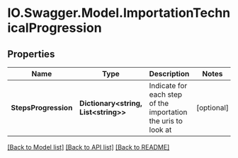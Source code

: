 # IO.Swagger.Model.ImportationTechnicalProgression
## Properties

Name | Type | Description | Notes
------------ | ------------- | ------------- | -------------
**StepsProgression** | **Dictionary&lt;string, List&lt;string&gt;&gt;** | Indicate for each step of the importation the uris to look at | [optional] 

[[Back to Model list]](../README.md#documentation-for-models) [[Back to API list]](../README.md#documentation-for-api-endpoints) [[Back to README]](../README.md)


